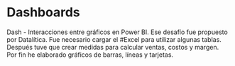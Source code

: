 # Dashboards

Dash - Interacciones entre gráficos en Power BI. Ese desafío fue propuesto por Datalítica.
Fue necesario cargar el #Excel para utilizar algunas tablas. Después tuve que crear medidas para calcular ventas, costos y margen. Por fin he elaborado gráficos de barras, líneas y tarjetas.
